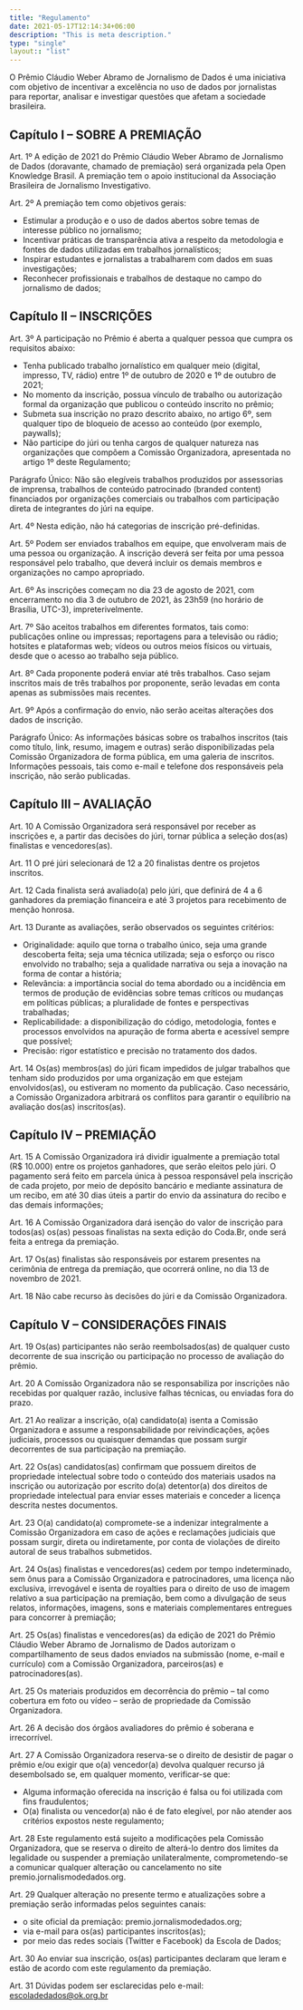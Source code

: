 ```yaml
---
title: "Regulamento"
date: 2021-05-17T12:14:34+06:00
description: "This is meta description."
type: "single"
layout:: "list"
---
```


O Prêmio Cláudio Weber Abramo de Jornalismo de Dados é uma iniciativa com objetivo de incentivar a excelência no uso de dados por jornalistas para reportar, analisar e investigar questões que afetam a sociedade brasileira.

## Capítulo I – SOBRE A PREMIAÇÃO

Art. 1º A edição de 2021 do Prêmio Cláudio Weber Abramo de Jornalismo de Dados (doravante, chamado de premiação) será organizada pela Open Knowledge Brasil. A premiação tem o apoio institucional da Associação Brasileira de Jornalismo Investigativo. 

Art. 2º A premiação tem como objetivos gerais:

- Estimular a produção e o uso de dados abertos sobre temas de interesse público no jornalismo;
- Incentivar práticas de transparência ativa a respeito da metodologia e fontes de dados utilizadas em trabalhos jornalísticos;
- Inspirar estudantes e jornalistas a trabalharem com dados em suas investigações;
- Reconhecer profissionais e trabalhos de destaque no campo do jornalismo de dados;
  
## Capítulo II – INSCRIÇÕES

Art. 3º A participação no Prêmio é aberta a qualquer pessoa que cumpra os requisitos abaixo:

* Tenha publicado trabalho jornalístico em qualquer meio (digital, impresso, TV, rádio) entre 1º de outubro de 2020 e 1º de outubro de 2021;
* No momento da inscrição, possua vínculo de trabalho ou autorização formal da organização que publicou o conteúdo inscrito no prêmio;
* Submeta sua inscrição no prazo descrito abaixo, no artigo 6º, sem qualquer tipo de bloqueio de acesso ao conteúdo (por exemplo, paywalls);
* Não participe do júri ou tenha cargos de qualquer natureza nas organizações que compõem a Comissão Organizadora, apresentada no artigo 1º deste Regulamento;
  
Parágrafo Único: Não são elegíveis trabalhos produzidos por assessorias de imprensa, trabalhos de conteúdo patrocinado (branded content) financiados por organizações comerciais ou trabalhos com participação direta de integrantes do júri na equipe.

Art. 4º Nesta edição, não há categorias de inscrição pré-definidas.

Art. 5º Podem ser enviados trabalhos em equipe, que envolveram mais de uma pessoa ou organização. A inscrição deverá ser feita por uma pessoa responsável pelo trabalho, que deverá incluir os demais membros e organizações no campo apropriado.

Art. 6º As inscrições começam no dia 23 de agosto de 2021, com encerramento no dia 3 de outubro de 2021, às 23h59 (no horário de Brasília, UTC-3), impreterivelmente.

Art. 7º São aceitos trabalhos em diferentes formatos, tais como: publicações online ou impressas; reportagens para a televisão ou rádio; hotsites e plataformas web; vídeos ou outros meios físicos ou virtuais, desde que o acesso ao trabalho seja público.

Art. 8º Cada proponente poderá enviar até três trabalhos. Caso sejam inscritos mais de três trabalhos por proponente, serão levadas em conta apenas as submissões mais recentes.

Art. 9º Após a confirmação do envio, não serão aceitas alterações dos dados de inscrição.

Parágrafo Único: As informações básicas sobre os trabalhos inscritos (tais como título, link, resumo, imagem e outras) serão disponibilizadas pela Comissão Organizadora de forma pública, em uma galeria de inscritos. Informações pessoais, tais como e-mail e telefone dos responsáveis pela inscrição, não serão publicadas. 

## Capítulo III – AVALIAÇÃO

Art. 10 A Comissão Organizadora será responsável por receber as inscrições e, a partir das decisões do júri, tornar pública a seleção dos(as) finalistas e vencedores(as).

Art. 11 O pré júri selecionará de 12 a 20 finalistas dentre os projetos inscritos.

Art. 12 Cada finalista será avaliado(a) pelo júri, que definirá de 4 a 6 ganhadores da premiação financeira e até 3 projetos para recebimento de menção honrosa.

Art. 13 Durante as avaliações, serão observados os seguintes critérios:

* Originalidade: aquilo que torna o trabalho único, seja uma grande descoberta feita; seja uma técnica utilizada; seja o esforço ou risco envolvido no trabalho; seja a qualidade narrativa ou seja a inovação na forma de contar a história;
* Relevância: a importância social do tema abordado ou a incidência em termos de produção de evidências sobre temas críticos ou mudanças em políticas públicas; a pluralidade de fontes e perspectivas trabalhadas;
* Replicabilidade: a disponibilização do código, metodologia, fontes e processos envolvidos na apuração de forma aberta e acessível sempre que possível;
* Precisão: rigor estatístico e precisão no tratamento dos dados.

Art. 14 Os(as) membros(as) do júri ficam impedidos de julgar trabalhos que tenham sido produzidos por uma organização em que estejam envolvidos(as), ou estiveram no momento da publicação. Caso necessário, a Comissão Organizadora arbitrará os conflitos para garantir o equilíbrio na avaliação dos(as) inscritos(as).

## Capítulo IV – PREMIAÇÃO

Art. 15 A Comissão Organizadora irá dividir igualmente a premiação total (R$ 10.000) entre os projetos ganhadores, que serão eleitos pelo júri. O pagamento será feito em parcela única à pessoa responsável pela inscrição de cada projeto, por meio de depósito bancário e mediante assinatura de um recibo, em até 30 dias úteis a partir do envio da assinatura do recibo e das demais informações;

Art. 16 A Comissão Organizadora dará isenção do valor de inscrição para todos(as) os(as) pessoas finalistas na sexta edição do Coda.Br, onde será feita a entrega da premiação.

Art. 17 Os(as) finalistas são responsáveis por estarem presentes na cerimônia de entrega da premiação, que ocorrerá online, no dia 13 de novembro de 2021.

Art. 18 Não cabe recurso às decisões do júri e da Comissão Organizadora.

## Capítulo V – CONSIDERAÇÕES FINAIS

Art. 19 Os(as) participantes não serão reembolsados(as) de qualquer custo decorrente de sua inscrição ou participação no processo de avaliação do prêmio.

Art. 20 A Comissão Organizadora não se responsabiliza por inscrições não recebidas por qualquer razão, inclusive falhas técnicas, ou enviadas fora do prazo.

Art. 21 Ao realizar a inscrição, o(a) candidato(a) isenta a Comissão Organizadora e assume a responsabilidade por reivindicações, ações judiciais, processos ou quaisquer demandas que possam surgir decorrentes de sua participação na premiação.

Art. 22 Os(as) candidatos(as) confirmam que possuem direitos de propriedade intelectual sobre todo o conteúdo dos materiais usados na inscrição ou autorização por escrito do(a) detentor(a) dos direitos de propriedade intelectual para enviar esses materiais e conceder a licença descrita nestes documentos.

Art. 23 O(a) candidato(a) compromete-se a indenizar integralmente a Comissão Organizadora em caso de ações e reclamações judiciais que possam surgir, direta ou indiretamente, por conta de violações de direito autoral de seus trabalhos submetidos.

Art. 24 Os(as) finalistas e vencedores(as) cedem por tempo indeterminado, sem ônus para a Comissão Organizadora e patrocinadores, uma licença não exclusiva, irrevogável e isenta de royalties para o direito de uso de imagem relativo a sua participação na premiação, bem como a divulgação de seus relatos, informações, imagens, sons e materiais complementares entregues para concorrer à premiação;

Art. 25 Os(as) finalistas e vencedores(as) da edição de 2021 do Prêmio Cláudio Weber Abramo de Jornalismo de Dados autorizam o compartilhamento de seus dados enviados na submissão (nome, e-mail e currículo) com a Comissão Organizadora, parceiros(as) e patrocinadores(as).

Art. 25 Os materiais produzidos em decorrência do prêmio – tal como cobertura em foto ou vídeo – serão de propriedade da Comissão Organizadora.

Art. 26 A decisão dos órgãos avaliadores do prêmio é soberana e irrecorrível.

Art. 27 A Comissão Organizadora reserva-se o direito de desistir de pagar o prêmio e/ou exigir que o(a) vencedor(a) devolva qualquer recurso já desembolsado se, em qualquer momento, verificar-se que:

* Alguma informação oferecida na inscrição é falsa ou foi utilizada com fins fraudulentos;
* O(a) finalista ou vencedor(a) não é de fato elegível, por não atender aos critérios expostos neste regulamento;
  
Art. 28 Este regulamento está sujeito a modificações pela Comissão Organizadora, que se reserva o direito de alterá-lo dentro dos limites da legalidade ou suspender a premiação unilateralmente, comprometendo-se a comunicar qualquer alteração ou cancelamento no site premio.jornalismodedados.org.

Art. 29 Qualquer alteração no presente termo e atualizações sobre a premiação serão informadas pelos seguintes canais:

* o site oficial da premiação: premio.jornalismodedados.org;
* via e-mail para os(as) participantes inscritos(as);
* por meio das redes sociais (Twitter e Facebook) da Escola de Dados;

Art. 30 Ao enviar sua inscrição, os(as) participantes declaram que leram e estão de acordo com este regulamento da premiação.

Art. 31 Dúvidas podem ser esclarecidas pelo e-mail: escoladedados@ok.org.br